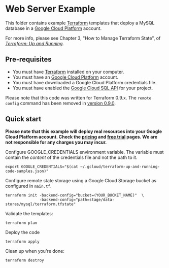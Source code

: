# Web Server Example

This folder contains example [Terraform](https://www.terraform.io/) templates that deploy a MySQL database
in a [Google Cloud Platform](https://cloud.google.com) account.

For more info, please see Chapter 3, "How to Manage Terraform State", of 
*[Terraform: Up and Running](http://www.terraformupandrunning.com)*.

## Pre-requisites

* You must have [Terraform](https://www.terraform.io/) installed on your computer.
* You must have an [Google Cloud Platform](https://cloud.google.com/) account.
* You must have downloaded a Google Cloud Platform credentials file.
* You must have enabled the [Google Cloud SQL API](https://console.developers.google.com/apis/api/sqladmin.googleapis.com/overview) 
  for your project.

Please note that this code was written for Terraform 0.9.x. The `remote config` command
has been removed in [version 0.9.0](https://github.com/hashicorp/terraform/pull/11286).


## Quick start

**Please note that this example will deploy real resources into your Google Cloud Platform account.
Check the [pricing](https://cloud.google.com/pricing/) and
[free trial](https://cloud.google.com/free/) pages.
We are not responsible for any charges you may incur.**

Configure GOOGLE_CREDENTIALS environment variable. The variable must contain the
*content* of the credentials file and not the path to it.

```
export GOOGLE_CREDENTIALS="$(cat ~/.gcloud/terraform-up-and-running-code-samples.json)"
```

Configure remote state storage using a Google Cloud Storage bucket as configured
in `main.tf`.

```
terraform init -backend-config="bucket=(YOUR_BUCKET_NAME)"  \
               -backend-config="path=stage/data-stores/mysql/terraform.tfstate"
```

Validate the templates:

```
terraform plan
```

Deploy the code


```
terraform apply
```

Clean up when you're done:

```
terraform destroy
```
